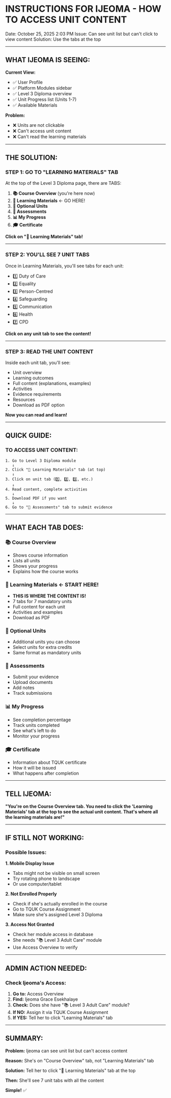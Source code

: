 # INSTRUCTIONS FOR IJEOMA - HOW TO ACCESS UNIT CONTENT

Date: October 25, 2025 2:03 PM
Issue: Can see unit list but can't click to view content
Solution: Use the tabs at the top

---

## WHAT IJEOMA IS SEEING:

**Current View:**
- ✅ User Profile
- ✅ Platform Modules sidebar
- ✅ Level 3 Diploma overview
- ✅ Unit Progress list (Units 1-7)
- ✅ Available Materials

**Problem:**
- ❌ Units are not clickable
- ❌ Can't access unit content
- ❌ Can't read the learning materials

---

## THE SOLUTION:

### STEP 1: GO TO "LEARNING MATERIALS" TAB

At the top of the Level 3 Diploma page, there are TABS:

1. **📚 Course Overview** (you're here now)
2. **📖 Learning Materials** ← GO HERE!
3. **🎯 Optional Units**
4. **📝 Assessments**
5. **📊 My Progress**
6. **🎓 Certificate**

**Click on "📖 Learning Materials" tab!**

---

### STEP 2: YOU'LL SEE 7 UNIT TABS

Once in Learning Materials, you'll see tabs for each unit:

- 1️⃣ Duty of Care
- 2️⃣ Equality
- 3️⃣ Person-Centred
- 4️⃣ Safeguarding
- 5️⃣ Communication
- 6️⃣ Health
- 7️⃣ CPD

**Click on any unit tab to see the content!**

---

### STEP 3: READ THE UNIT CONTENT

Inside each unit tab, you'll see:
- Unit overview
- Learning outcomes
- Full content (explanations, examples)
- Activities
- Evidence requirements
- Resources
- Download as PDF option

**Now you can read and learn!**

---

## QUICK GUIDE:

### TO ACCESS UNIT CONTENT:

```
1. Go to Level 3 Diploma module
   ↓
2. Click "📖 Learning Materials" tab (at top)
   ↓
3. Click on unit tab (1️⃣, 2️⃣, 3️⃣, etc.)
   ↓
4. Read content, complete activities
   ↓
5. Download PDF if you want
   ↓
6. Go to "📝 Assessments" tab to submit evidence
```

---

## WHAT EACH TAB DOES:

### 📚 Course Overview
- Shows course information
- Lists all units
- Shows your progress
- Explains how the course works

### 📖 Learning Materials ← START HERE!
- **THIS IS WHERE THE CONTENT IS!**
- 7 tabs for 7 mandatory units
- Full content for each unit
- Activities and examples
- Download as PDF

### 🎯 Optional Units
- Additional units you can choose
- Select units for extra credits
- Same format as mandatory units

### 📝 Assessments
- Submit your evidence
- Upload documents
- Add notes
- Track submissions

### 📊 My Progress
- See completion percentage
- Track units completed
- See what's left to do
- Monitor your progress

### 🎓 Certificate
- Information about TQUK certificate
- How it will be issued
- What happens after completion

---

## TELL IJEOMA:

**"You're on the Course Overview tab. You need to click the 'Learning Materials' tab at the top to see the actual unit content. That's where all the learning materials are!"**

---

## IF STILL NOT WORKING:

### Possible Issues:

**1. Mobile Display Issue**
- Tabs might not be visible on small screen
- Try rotating phone to landscape
- Or use computer/tablet

**2. Not Enrolled Properly**
- Check if she's actually enrolled in the course
- Go to TQUK Course Assignment
- Make sure she's assigned Level 3 Diploma

**3. Access Not Granted**
- Check her module access in database
- She needs "📚 Level 3 Adult Care" module
- Use Access Overview to verify

---

## ADMIN ACTION NEEDED:

### Check Ijeoma's Access:

1. **Go to:** Access Overview
2. **Find:** Ijeoma Grace Esekhalaye
3. **Check:** Does she have "📚 Level 3 Adult Care" module?
4. **If NO:** Assign it via TQUK Course Assignment
5. **If YES:** Tell her to click "Learning Materials" tab

---

## SUMMARY:

**Problem:** Ijeoma can see unit list but can't access content

**Reason:** She's on "Course Overview" tab, not "Learning Materials" tab

**Solution:** Tell her to click "📖 Learning Materials" tab at the top

**Then:** She'll see 7 unit tabs with all the content

**Simple!** ✅
